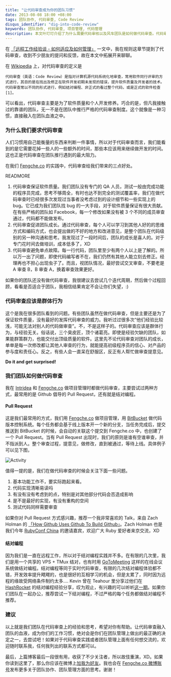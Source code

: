 ```yaml
---
title: "让代码审查成为你的团队习惯"
date: 2013-08-08 18:00 +08:00
tags: 团队协作, 代码审查, Code Review
disqus_identifier: "dig-into-code-review"
keywords: 团队协作, 代码审查, 项目管理, 代码管理
description: 本文叶玎玎介绍了为什么需要代码审核以及风车团队是如何做代码审查。代码审查是项目管理中很重要的事情，也是保证软件质量的很重要一环。
---
```


在 [「远程工作经验谈 - 如何适应及如何管理」](http://yedingding.com/2013/07/24/remote-team-the-things-you-should-know.html) 一文中，我在规则这章节提到了代码审查，收到不少朋友的提问和反馈，故在本文中拓展开来聊聊。

在 [Wikipedia](http://zh.wikipedia.org/wiki/%E4%BB%A3%E7%A0%81%E5%AE%A1%E6%9F%A5) 上，对代码审查的定义是

```
代码审查（英语：Code Review）是指对计算机源代码系统化地审查，常用软件同行评审的方式进行，其目的是在找出及修正在软件开发初期未发现的错误，提升软件质量及开发者的技术。代码审查常以不同的形式进行，例如结对编程、非正式的看过整个代码，或是正式的软件检查[1]。
```

可以看出，代码审查主要是为了软件质量和个人开发修养。巧合的是，但凡我接触过的靠谱的团队，无一不是在团队中推行严格的代码审查制度。这个就像是一种习惯，直接融入在团队血液之中。

### 为什么我们要求代码审查

人们习惯用自己能衡量的东西来判断一件事情，所以对于代码审查而言，我们能看到的是它需要花掉一些人的一些额外的时间，那些本应该用来继续做开发的时间。这也正是代码审查在团队推行遇到的最大阻力。

在我们 [Fengche.co](https://fengche.co "团队高效协作工具") 的实践中，代码审查给我们带来的三点好处。

READMORE

1. 代码审查保证软件质量。我们团队没有专门的 QA 人员，测试一般由完成功能的程序员完成，思考不够周全，有时也达不到完全的测试覆盖率，我们在做代码审查时已经很多次发现过当事者没考虑过到的设计细节和一些实现上的 bug。它已成为我们团队找 bug 的一大手段，对于软件质量保证有很大贡献。在有些严格的团队如 Facebook，每一个修改如果没有被 3 个不同的成员审查通过，代码都不能做发布。
1. 代码审查促进团队成长。通过代码审查，每个人可以学习到其他人好的的思维方式和编码方式，也会提出做的不好的地方和改进意见，是整个团队在代码级别的另一种沟通和思考。我发现过了一段时间后，团队的成长是喜人的。对于专门花时间去做培训，成本低多了，XD
1. 代码审查避免单点故障。每一行代码，团队里至少有两个人以上是了解的。所以万一出了问题，即使代码编写者不在，我们仍然有其他人能立刻去修正。经理再也不担心出现虫子了。而且，视团队情况，最好尝试交叉审查，不要老是 A 审查 B，B 审查 A，换着审查效果更好。

如果你的团队还没有做代码审查，我很建议去尝试几个迭代周期，然后做个过程回顾，看看是否适合于团队，我相信结果肯定不会让你们失望，:)

### 代码审查应该是群体行为

这个是我在很多团队看到的问题。有些团队虽然在做代码审查，但是主要还是为了保证软件质量，没有最好的发挥代码审查的威力。我听过过很多次“他们经验比较浅，可能无法对别人的代码做审查”。不，不是这样子的。代码审查应该是群体行为，与经验无关。俗话说，三个臭皮匠，顶个诸葛亮。即使是经验欠缺的团队，如果能群策群力，也能交付出顶级质量的软件。这里先不论代码审查对团队的成长，单单是每一次修改都让其他人审查的行为，就能提高初级程序员的信心、对产品的参与度和责任心。反之，有些人会一直呆在舒服区，反正有人帮忙做审查提意见。

**Do it and get surprised!**

### 我们团队如何做代码审查

我在 [Intridea](http://intridea.com) 和 [Fengche.co](https://fengche.co "团队协作软件") 做项目管理时都做代码审查，主要尝试过两种方式，最常用的是 Github 倡导的 Pull Request，还有就是结对编程。

#### Pull Request

这是我们最常用的方式，我们用 [Fengche.co](https://fengche.co "敏捷项目管理工具") 做项目管理，用 [BitBucket](https://bitbucket.org) 做代码版本控制系统。每个任务都会基于线上版本开一个新的分支，当任务完成后，提交推送到 BitBucket 的时候，会自动的关联这个提交到 Fengche.co 中，也创建了一个 Pull Request。当有 Pull Request 出现时，我们的原则是谁有空谁审查，并不指派到人。整个审查过程，提意见，做修改，直到被通过，等待上线。具体例子可以见下图，

![Activity](http://blog.pragmatic.ly/images/integrate-version-control-system-with-pragmat/vcs-integration.png)

值得一提的是，我们在做代码审查的时候会关注下面一些问题。

1. 基本功能工作不，要实际跑起来看。
2. 代码实现清晰易读吗
3. 有没有没有考虑到的点，特别是对其他部分代码会否造成影响
4. 是不是最好的实现，有没有重构的空间
5. 测试代码同样需要审查

如果你对 Pull Request 方式感兴趣，推荐一个我非常喜欢的 Talk，来自 Zach Holman 的 [「How Github Uses Github To Build Github」](http://zachholman.com/talk/how-github-uses-github-to-build-github/)。Zach Holman 也是我们今年 [RubyConf China](http://rubyconfchina.org) 的邀请嘉宾，欢迎广大 Ruby 爱好者来京交流，XD

#### 结对编程

因为我们是一直在远程工作，所以对于结对编程实践并不多。在有限的几次里，我们是用一个共享的 VPS + TMux 结对，也有时用 [GoToMeeting](http://gotomeeting.com) 这样的在线会议系统做结对编程。结对编程等同于实时代码审查，有限的几次结对编程体验都不错，开发效率提升飕飕的，也是很好的互相学习的机会，但是太累了，同时因为远程的缘故受网络条件制约太多.... Kevin 曾在 Teahour 里分享过他们在 [HashRocket](http://hashrocket.com) 的结对编程经验分享，叹为观止，有兴趣的可以听听[这一期](http://teahour.fm/2013/02/03/learning-ruby-and-rails.html)。如果你们团队在一起办公，推荐尝试一下结对编程，不过严格的每个任务都做结对编程不推荐。

### 建议

以上就是我们团队在代码审查上的经验和思考，希望对你有帮助。让代码审查融入团队的血液，成为你们的工作习惯，绝对会是你们在团队管理上做出的最正确的决定之一，去尝试吧！如果对于代码审查实践或者团队管理上面有任何想交流的，欢迎随时联系我，任何我列出的联系方式都可以。

最后，上篇博客最后一段很有用，收获了不少关注者，所以故伎重演，XD。如果你读到这里了，那么你应该在微博上[加我为好友](http://weibo.com/presently)。我也会在 [Fengche.co 微博账号](http://weibo.com/pragmaticly)发布更多关于团队协作、团队管理方面的思考。谢谢！
